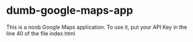 # dumb-google-maps-app

This is a noob Google Maps application. To use it, put your API Key in the line 40 of the file index.html 
